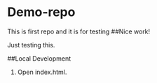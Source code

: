 # Demo-repo
This is first repo and it is for testing
##Nice work!

Just testing this.



##Local Development

1. Open index.html.